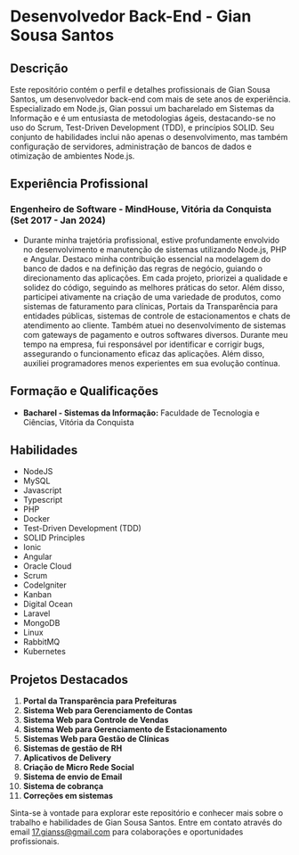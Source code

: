 # Desenvolvedor Back-End - Gian Sousa Santos

## Descrição
Este repositório contém o perfil e detalhes profissionais de Gian Sousa Santos, um desenvolvedor back-end com mais de sete anos de experiência. Especializado em Node.js, Gian possui um bacharelado em Sistemas da Informação e é um entusiasta de metodologias ágeis, destacando-se no uso do Scrum, Test-Driven Development (TDD), e princípios SOLID. Seu conjunto de habilidades inclui não apenas o desenvolvimento, mas também configuração de servidores, administração de bancos de dados e otimização de ambientes Node.js.

## Experiência Profissional

### Engenheiro de Software - MindHouse, Vitória da Conquista (Set 2017 - Jan 2024)
- Durante minha trajetória profissional, estive profundamente envolvido no desenvolvimento e manutenção de sistemas utilizando Node.js, PHP e Angular. Destaco minha contribuição essencial na modelagem do banco de dados e na definição das regras de negócio, guiando o direcionamento das aplicações. Em cada projeto, priorizei a qualidade e solidez do código, seguindo as melhores práticas do setor. Além disso, participei ativamente na criação de uma variedade de produtos, como sistemas de faturamento para clínicas, Portais da Transparência para entidades públicas, sistemas de controle de estacionamentos e chats de atendimento ao cliente. Também atuei no desenvolvimento de sistemas com gateways de pagamento e outros softwares diversos. Durante meu tempo na empresa, fui responsável por identificar e corrigir bugs, assegurando o funcionamento eficaz das aplicações. Além disso, auxiliei programadores menos experientes em sua evolução contínua.

## Formação e Qualificações
- **Bacharel - Sistemas da Informação:** Faculdade de Tecnologia e Ciências, Vitória da Conquista

## Habilidades
- <i class="fab fa-node-js"></i> NodeJS
- <i class="fas fa-database"></i> MySQL
- <i class="fab fa-js"></i> Javascript
- <i class="fab fa-node-js"></i> Typescript
- <i class="fab fa-php"></i> PHP
- <i class="fab fa-docker"></i> Docker
- <i class="fas fa-vial"></i> Test-Driven Development (TDD)
- <i class="fas fa-shapes"></i> SOLID Principles
- <i class="fab fa-ionic"></i> Ionic
- <i class="fab fa-angular"></i> Angular
- <i class="fab fa-cloudversify"></i> Oracle Cloud
- <i class="fab fa-buromobelexperte"></i> Scrum
- <i class="fab fa-codeigniter"></i> CodeIgniter
- <i class="fab fa-trello"></i> Kanban
- <i class="fab fa-digital-ocean"></i> Digital Ocean
- <i class="fab fa-laravel"></i> Laravel
- <i class="fas fa-database"></i> MongoDB
- <i class="fab fa-linux"></i> Linux
- <i class="fas fa-rabbit"></i> RabbitMQ
- <i class="fab fa-kubernetes"></i> Kubernetes

## Projetos Destacados
1. **Portal da Transparência para Prefeituras**
2. **Sistema Web para Gerenciamento de Contas**
3. **Sistema Web para Controle de Vendas**
4. **Sistema Web para Gerenciamento de Estacionamento**
5. **Sistemas Web para Gestão de Clínicas**
6. **Sistemas de gestão de RH**
7. **Aplicativos de Delivery**
8. **Criação de Micro Rede Social**
9. **Sistema de envio de Email**
10. **Sistema de cobrança**
11. **Correções em sistemas**

Sinta-se à vontade para explorar este repositório e conhecer mais sobre o trabalho e habilidades de Gian Sousa Santos. Entre em contato através do email 17.gianss@gmail.com para colaborações e oportunidades profissionais.
